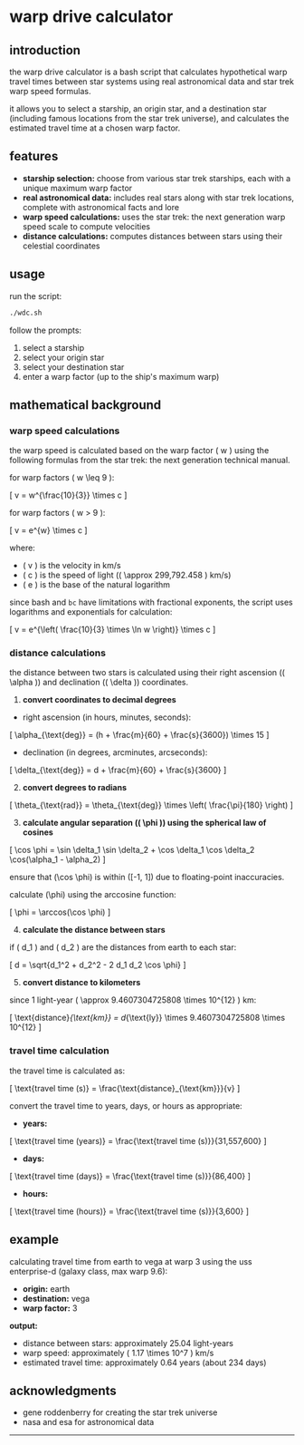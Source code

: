 # warp drive calculator

## introduction

the warp drive calculator is a bash script that calculates hypothetical warp travel times between star systems using real astronomical data and star trek warp speed formulas.

it allows you to select a starship, an origin star, and a destination star (including famous locations from the star trek universe), and calculates the estimated travel time at a chosen warp factor.

## features

- **starship selection:** choose from various star trek starships, each with a unique maximum warp factor
- **real astronomical data:** includes real stars along with star trek locations, complete with astronomical facts and lore
- **warp speed calculations:** uses the star trek: the next generation warp speed scale to compute velocities
- **distance calculations:** computes distances between stars using their celestial coordinates

## usage

run the script:

```bash
./wdc.sh
```

follow the prompts:

1. select a starship
2. select your origin star
3. select your destination star
4. enter a warp factor (up to the ship's maximum warp)

## mathematical background

### warp speed calculations

the warp speed is calculated based on the warp factor \( w \) using the following formulas from the star trek: the next generation technical manual.

for warp factors \( w \leq 9 \):

\[
v = w^{\frac{10}{3}} \times c
\]

for warp factors \( w > 9 \):

\[
v = e^{w} \times c
\]

where:

- \( v \) is the velocity in km/s
- \( c \) is the speed of light (\( \approx 299,792.458 \) km/s)
- \( e \) is the base of the natural logarithm

since bash and `bc` have limitations with fractional exponents, the script uses logarithms and exponentials for calculation:

\[
v = e^{\left( \frac{10}{3} \times \ln w \right)} \times c
\]

### distance calculations

the distance between two stars is calculated using their right ascension (\( \alpha \)) and declination (\( \delta \)) coordinates.

1. **convert coordinates to decimal degrees**

- right ascension (in hours, minutes, seconds):

\[
\alpha_{\text{deg}} = (h + \frac{m}{60} + \frac{s}{3600}) \times 15
\]

- declination (in degrees, arcminutes, arcseconds):

\[
\delta_{\text{deg}} = d + \frac{m}{60} + \frac{s}{3600}
\]

2. **convert degrees to radians**

\[
\theta_{\text{rad}} = \theta_{\text{deg}} \times \left( \frac{\pi}{180} \right)
\]

3. **calculate angular separation (\( \phi \)) using the spherical law of cosines**

\[
\cos \phi = \sin \delta_1 \sin \delta_2 + \cos \delta_1 \cos \delta_2 \cos(\alpha_1 - \alpha_2)
\]

ensure that \(\cos \phi\) is within \([-1, 1]\) due to floating-point inaccuracies.

calculate \(\phi\) using the arccosine function:

\[
\phi = \arccos(\cos \phi)
\]

4. **calculate the distance between stars**

if \( d_1 \) and \( d_2 \) are the distances from earth to each star:

\[
d = \sqrt{d_1^2 + d_2^2 - 2 d_1 d_2 \cos \phi}
\]

5. **convert distance to kilometers**

since 1 light-year \( \approx 9.4607304725808 \times 10^{12} \) km:

\[
\text{distance}_{\text{km}} = d_{\text{ly}} \times 9.4607304725808 \times 10^{12}
\]

### travel time calculation

the travel time is calculated as:

\[
\text{travel time (s)} = \frac{\text{distance}_{\text{km}}}{v}
\]

convert the travel time to years, days, or hours as appropriate:

- **years:**

\[
\text{travel time (years)} = \frac{\text{travel time (s)}}{31,557,600}
\]

- **days:**

\[
\text{travel time (days)} = \frac{\text{travel time (s)}}{86,400}
\]

- **hours:**

\[
\text{travel time (hours)} = \frac{\text{travel time (s)}}{3,600}
\]

## example

calculating travel time from earth to vega at warp 3 using the uss enterprise-d (galaxy class, max warp 9.6):

- **origin:** earth
- **destination:** vega
- **warp factor:** 3

**output:**

- distance between stars: approximately 25.04 light-years
- warp speed: approximately \( 1.17 \times 10^7 \) km/s
- estimated travel time: approximately 0.64 years (about 234 days)


## acknowledgments

- gene roddenberry for creating the star trek universe
- nasa and esa for astronomical data

---
